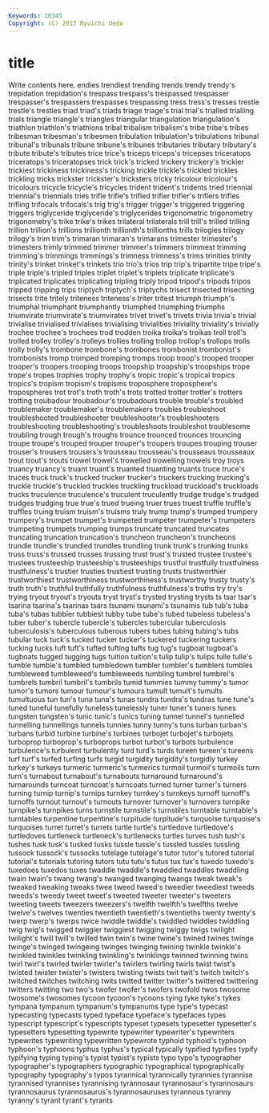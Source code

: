 ```yaml
---
Keywords: 10345 
Copyright: (C) 2017 Ryuichi Ueda
---
```


# title

Write contents here.
endies trendiest trending trends
trendy trendy's trepidation trepidation's trespass trespass's trespassed trespasser trespasser's trespassers
trespasses trespassing tress tress's tresses trestle trestle's trestles triad triad's
triads triage triage's trial trial's trialled trialling trials triangle triangle's
triangles triangular triangulation triangulation's triathlon triathlon's triathlons tribal tribalism tribalism's
tribe tribe's tribes tribesman tribesman's tribesmen tribulation tribulation's tribulations tribunal
tribunal's tribunals tribune tribune's tribunes tributaries tributary tributary's tribute tribute's
tributes trice trice's triceps triceps's tricepses triceratops triceratops's triceratopses trick
trick's tricked trickery trickery's trickier trickiest trickiness trickiness's tricking trickle
trickle's trickled trickles trickling tricks trickster trickster's tricksters tricky tricolour
tricolour's tricolours tricycle tricycle's tricycles trident trident's tridents tried triennial
triennial's triennials tries trifle trifle's trifled trifler trifler's triflers trifles
trifling trifocals trifocals's trig trig's trigger trigger's triggered triggering triggers
triglyceride triglyceride's triglycerides trigonometric trigonometry trigonometry's trike trike's trikes trilateral
trilaterals trill trill's trilled trilling trillion trillion's trillions trillionth trillionth's
trillionths trills trilogies trilogy trilogy's trim trim's trimaran trimaran's trimarans
trimester trimester's trimesters trimly trimmed trimmer trimmer's trimmers trimmest trimming
trimming's trimmings trimmings's trimness trimness's trims trinities trinity trinity's trinket
trinket's trinkets trio trio's trios trip trip's tripartite tripe tripe's
triple triple's tripled triples triplet triplet's triplets triplicate triplicate's triplicated
triplicates triplicating tripling triply tripod tripod's tripods tripos tripped tripping
trips triptych triptych's triptychs trisect trisected trisecting trisects trite tritely
triteness triteness's triter tritest triumph triumph's triumphal triumphant triumphantly triumphed
triumphing triumphs triumvirate triumvirate's triumvirates trivet trivet's trivets trivia trivia's
trivial trivialise trivialised trivialises trivialising trivialities triviality triviality's trivially trochee
trochee's trochees trod trodden troika troika's troikas troll troll's trolled
trolley trolley's trolleys trollies trolling trollop trollop's trollops trolls trolly
trolly's trombone trombone's trombones trombonist trombonist's trombonists tromp tromped tromping
tromps troop troop's trooped trooper trooper's troopers trooping troops troopship
troopship's troopships trope trope's tropes trophies trophy trophy's tropic tropic's
tropical tropics tropics's tropism tropism's tropisms troposphere troposphere's tropospheres trot
trot's troth troth's trots trotted trotter trotter's trotters trotting troubadour
troubadour's troubadours trouble trouble's troubled troublemaker troublemaker's troublemakers troubles troubleshoot
troubleshooted troubleshooter troubleshooter's troubleshooters troubleshooting troubleshooting's troubleshoots troubleshot troublesome troubling
trough trough's troughs trounce trounced trounces trouncing troupe troupe's trouped
trouper trouper's troupers troupes trouping trouser trouser's trousers trousers's trousseau
trousseau's trousseaus trousseaux trout trout's trouts trowel trowel's trowelled trowelling
trowels troy troys truancy truancy's truant truant's truanted truanting truants
truce truce's truces truck truck's trucked trucker trucker's truckers trucking
trucking's truckle truckle's truckled truckles truckling truckload truckload's truckloads trucks
truculence truculence's truculent truculently trudge trudge's trudged trudges trudging true
true's trued trueing truer trues truest truffle truffle's truffles truing
truism truism's truisms truly trump trump's trumped trumpery trumpery's trumpet
trumpet's trumpeted trumpeter trumpeter's trumpeters trumpeting trumpets trumping trumps truncate
truncated truncates truncating truncation truncation's truncheon truncheon's truncheons trundle trundle's
trundled trundles trundling trunk trunk's trunking trunks truss truss's trussed
trusses trussing trust trust's trusted trustee trustee's trustees trusteeship trusteeship's
trusteeships trustful trustfully trustfulness trustfulness's trustier trusties trustiest trusting trusts
trustworthier trustworthiest trustworthiness trustworthiness's trustworthy trusty trusty's truth truth's truthful
truthfully truthfulness truthfulness's truths try try's trying tryout tryout's tryouts
tryst tryst's trysted trysting trysts ts tsar tsar's tsarina tsarina's
tsarinas tsars tsunami tsunami's tsunamis tub tub's tuba tuba's tubas
tubbier tubbiest tubby tube tube's tubed tubeless tubeless's tuber tuber's
tubercle tubercle's tubercles tubercular tuberculosis tuberculosis's tuberculous tuberous tubers tubes
tubing tubing's tubs tubular tuck tuck's tucked tucker tucker's tuckered
tuckering tuckers tucking tucks tuft tuft's tufted tufting tufts tug
tug's tugboat tugboat's tugboats tugged tugging tugs tuition tuition's tulip
tulip's tulips tulle tulle's tumble tumble's tumbled tumbledown tumbler tumbler's
tumblers tumbles tumbleweed tumbleweed's tumbleweeds tumbling tumbrel tumbrel's tumbrels tumbril
tumbril's tumbrils tumid tummies tummy tummy's tumor tumor's tumors tumour
tumour's tumours tumult tumult's tumults tumultuous tun tun's tuna tuna's
tunas tundra tundra's tundras tune tune's tuned tuneful tunefully tuneless
tunelessly tuner tuner's tuners tunes tungsten tungsten's tunic tunic's tunics
tuning tunnel tunnel's tunnelled tunnelling tunnellings tunnels tunnies tunny tunny's
tuns turban turban's turbans turbid turbine turbine's turbines turbojet turbojet's
turbojets turboprop turboprop's turboprops turbot turbot's turbots turbulence turbulence's turbulent
turbulently turd turd's turds tureen tureen's tureens turf turf's turfed
turfing turfs turgid turgidity turgidity's turgidly turkey turkey's turkeys turmeric
turmeric's turmerics turmoil turmoil's turmoils turn turn's turnabout turnabout's turnabouts
turnaround turnaround's turnarounds turncoat turncoat's turncoats turned turner turner's turners
turning turnip turnip's turnips turnkey turnkey's turnkeys turnoff turnoff's turnoffs
turnout turnout's turnouts turnover turnover's turnovers turnpike turnpike's turnpikes turns
turnstile turnstile's turnstiles turntable turntable's turntables turpentine turpentine's turpitude turpitude's
turquoise turquoise's turquoises turret turret's turrets turtle turtle's turtledove turtledove's
turtledoves turtleneck turtleneck's turtlenecks turtles turves tush tush's tushes tusk
tusk's tusked tusks tussle tussle's tussled tussles tussling tussock tussock's
tussocks tutelage tutelage's tutor tutor's tutored tutorial tutorial's tutorials tutoring
tutors tutu tutu's tutus tux tux's tuxedo tuxedo's tuxedoes tuxedos
tuxes twaddle twaddle's twaddled twaddles twaddling twain twain's twang twang's
twanged twanging twangs tweak tweak's tweaked tweaking tweaks twee tweed
tweed's tweedier tweediest tweeds tweeds's tweedy tweet tweet's tweeted tweeter
tweeter's tweeters tweeting tweets tweezers tweezers's twelfth twelfth's twelfths twelve
twelve's twelves twenties twentieth twentieth's twentieths twenty twenty's twerp twerp's
twerps twice twiddle twiddle's twiddled twiddles twiddling twig twig's twigged
twiggier twiggiest twigging twiggy twigs twilight twilight's twill twill's twilled
twin twin's twine twine's twined twines twinge twinge's twinged twingeing
twinges twinging twining twinkle twinkle's twinkled twinkles twinkling twinkling's twinklings
twinned twinning twins twirl twirl's twirled twirler twirler's twirlers twirling
twirls twist twist's twisted twister twister's twisters twisting twists twit
twit's twitch twitch's twitched twitches twitching twits twitted twitter twitter's
twittered twittering twitters twitting two two's twofer twofer's twofers twofold
twos twosome twosome's twosomes tycoon tycoon's tycoons tying tyke tyke's
tykes tympana tympanum tympanum's tympanums type type's typecast typecasting typecasts
typed typeface typeface's typefaces types typescript typescript's typescripts typeset typesets
typesetter typesetter's typesetters typesetting typewrite typewriter typewriter's typewriters typewrites typewriting
typewritten typewrote typhoid typhoid's typhoon typhoon's typhoons typhus typhus's typical
typically typified typifies typify typifying typing typing's typist typist's typists
typo typo's typographer typographer's typographers typographic typographical typographically typography typography's
typos tyrannical tyrannically tyrannies tyrannise tyrannised tyrannises tyrannising tyrannosaur tyrannosaur's
tyrannosaurs tyrannosaurus tyrannosaurus's tyrannosauruses tyrannous tyranny tyranny's tyrant tyrant's tyrants
